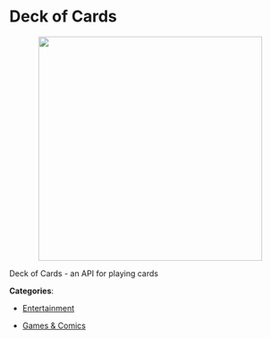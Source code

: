 # Deck of Cards
<p align="center">
    <img width="400" src="https://raw.githubusercontent.com/apis-list/apis-list/apis/deck-of-cards/logo_256x256.png" />
</p>

Deck of Cards - an API for playing cards



**Categories**:

- [Entertainment](https://github.com/apis-list/apis-list#entertainment)

- [Games & Comics](https://github.com/apis-list/apis-list#games-and-comics)




